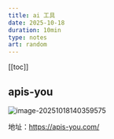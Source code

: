 ```yaml
---
title: ai 工具
date: 2025-10-18
duration: 10min
type: notes
art: random
---
```


[[toc]]

## apis-you

![image-20251018140359575](https://bing-wu-doc-1318477772.cos.ap-nanjing.myqcloud.com/typora/image-20251018140359575.png)

地址：https://apis-you.com/

